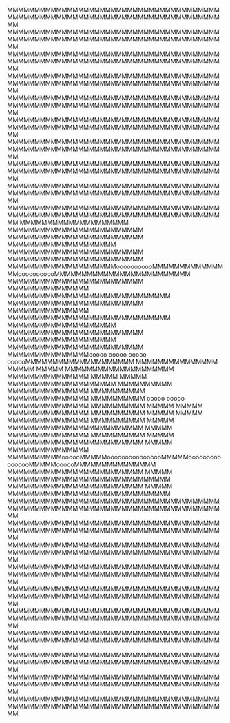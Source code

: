 MMMMMMMMMMMMMMMMMMMMMMMMMMMMMMMMMMMMMMMMMMMMMMMMMMMMMMMMMMMMMMMMMMMMMMMMMMMMMMMM
MMMMMMMMMMMMMMMMMMMMMMMMMMMMMMMMMMMMMMMMMMMMMMMMMMMMMMMMMMMMMMMMMMMMMMMMMMMMMMMM
MMMMMMMMMMMMMMMMMMMMMMMMMMMMMMMMMMMMMMMMMMMMMMMMMMMMMMMMMMMMMMMMMMMMMMMMMMMMMMMM
MMMMMMMMMMMMMMMMMMMMMMMMMMMMMMMMMMMMMMMMMMMMMMMMMMMMMMMMMMMMMMMMMMMMMMMMMMMMMMMM
MMMMMMMMMMMMMMMMMMMMMMMMMMMMMMMMMMMMMMMMMMMMMMMMMMMMMMMMMMMMMMMMMMMMMMMMMMMMMMMM
MMMMMMMMMMMMMMMMMMMMMMMMMMMMMMMMMMMMMMMMMMMMMMMMMMMMMMMMMMMMMMMMMMMMMMMMMMMMMMMM
MMMMMMMMMMMMMMMMMMMMMMMMMMMMMMMMMMMMMMMMMMMMMMMMMMMMMMMMMMMMMMMMMMMMMMMMMMMMMMMM
MMMMMMMMMMMMMMMMMMMMMMMMMMMMMMMMMMMMMMMMMMMMMMMMMMMMMMMMMMMMMMMMMMMMMMMMMMMMMMMM
MMMMMMMMMMMMMMMMMMMMMMMMMMMMMMMMMMMMMMMMMMMMMMMMMMMMMMMMMMMMMMMMMMMMMMMMMMMMMMMM
MMMMMMMMMMMMMMMMMMMMMMMMMMMMMMMMMMMMMMMMMMMMMMMMMMMMMMMMMMMMMMMMMMMMMMMMMMMMMMMM
MMMMMMMMMMMMMMMMMMMM     MMMMMMMMMMMMMMMMMMMMMMMMM     MMMMMMMMMMMMMMMMMMMMMMMMM
MMMMMMMMMMMMMMMMMMMM     MMMMMMMMMMMMMMMMMMMMMMMMM     MMMMMMMMMMMMMMMMMMMMMMMMM
MMMMMMMMMMMMMMMMMMMMooooooooooMMMMMMMMMMMMMMMooooooooooMMMMMMMMMMMMMMMMMMMMMMMMM
MMMMMMMMMMMMMMMMMMMMMMMMM     MMMMMMMMMMMMMMM     MMMMMMMMMMMMMMMMMMMMMMMMMMMMMM
MMMMMMMMMMMMMMMMMMMMMMMMM     MMMMMMMMMMMMMMM     MMMMMMMMMMMMMMMMMMMMMMMMMMMMMM
MMMMMMMMMMMMMMMMMMMM                                   MMMMMMMMMMMMMMMMMMMMMMMMM
MMMMMMMMMMMMMMMMMMMM                                   MMMMMMMMMMMMMMMMMMMMMMMMM
MMMMMMMMMMMMMMMooooo     ooooo               ooooo     oooooMMMMMMMMMMMMMMMMMMMM
MMMMMMMMMMMMMMM          MMMMM               MMMMM          MMMMMMMMMMMMMMMMMMMM
MMMMMMMMMMMMMMM          MMMMM               MMMMM          MMMMMMMMMMMMMMMMMMMM
MMMMMMMMMM                                                       MMMMMMMMMMMMMMM
MMMMMMMMMM                                                       MMMMMMMMMMMMMMM
MMMMMMMMMM     ooooo                                   ooooo     MMMMMMMMMMMMMMM
MMMMMMMMMM     MMMMM                                   MMMMM     MMMMMMMMMMMMMMM
MMMMMMMMMM     MMMMM                                   MMMMM     MMMMMMMMMMMMMMM
MMMMMMMMMM     MMMMM     MMMMMMMMMMMMMMMMMMMMMMMMM     MMMMM     MMMMMMMMMMMMMMM
MMMMMMMMMM     MMMMM     MMMMMMMMMMMMMMMMMMMMMMMMM     MMMMM     MMMMMMMMMMMMMMM
MMMMMMMMMMoooooMMMMMoooooooooooooooMMMMMoooooooooooooooMMMMMoooooMMMMMMMMMMMMMMM
MMMMMMMMMMMMMMMMMMMMMMMMM          MMMMM          MMMMMMMMMMMMMMMMMMMMMMMMMMMMMM
MMMMMMMMMMMMMMMMMMMMMMMMM          MMMMM          MMMMMMMMMMMMMMMMMMMMMMMMMMMMMM
MMMMMMMMMMMMMMMMMMMMMMMMMMMMMMMMMMMMMMMMMMMMMMMMMMMMMMMMMMMMMMMMMMMMMMMMMMMMMMMM
MMMMMMMMMMMMMMMMMMMMMMMMMMMMMMMMMMMMMMMMMMMMMMMMMMMMMMMMMMMMMMMMMMMMMMMMMMMMMMMM
MMMMMMMMMMMMMMMMMMMMMMMMMMMMMMMMMMMMMMMMMMMMMMMMMMMMMMMMMMMMMMMMMMMMMMMMMMMMMMMM
MMMMMMMMMMMMMMMMMMMMMMMMMMMMMMMMMMMMMMMMMMMMMMMMMMMMMMMMMMMMMMMMMMMMMMMMMMMMMMMM
MMMMMMMMMMMMMMMMMMMMMMMMMMMMMMMMMMMMMMMMMMMMMMMMMMMMMMMMMMMMMMMMMMMMMMMMMMMMMMMM
MMMMMMMMMMMMMMMMMMMMMMMMMMMMMMMMMMMMMMMMMMMMMMMMMMMMMMMMMMMMMMMMMMMMMMMMMMMMMMMM
MMMMMMMMMMMMMMMMMMMMMMMMMMMMMMMMMMMMMMMMMMMMMMMMMMMMMMMMMMMMMMMMMMMMMMMMMMMMMMMM
MMMMMMMMMMMMMMMMMMMMMMMMMMMMMMMMMMMMMMMMMMMMMMMMMMMMMMMMMMMMMMMMMMMMMMMMMMMMMMMM
MMMMMMMMMMMMMMMMMMMMMMMMMMMMMMMMMMMMMMMMMMMMMMMMMMMMMMMMMMMMMMMMMMMMMMMMMMMMMMMM
MMMMMMMMMMMMMMMMMMMMMMMMMMMMMMMMMMMMMMMMMMMMMMMMMMMMMMMMMMMMMMMMMMMMMMMMMMMMMMMM